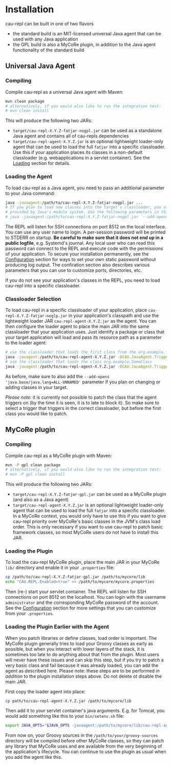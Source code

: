 # Installation

cau-repl can be built in one of two flavors

- the standard build is an MIT-licensed universal Java agent that can be used with any Java application
- the GPL build is also a MyCoRe plugin, in addition to the Java agent functionality of the standard build

## Universal Java Agent

### Compiling

Compile cau-repl as a universal Java agent with Maven:
```bash
mvn clean package
# alternatively, if you would also like to run the integration test:
# mvn clean install 
```
This will produce the following two JARs:

- `target/cau-repl-X.Y.Z-fatjar-nogpl.jar` can be used as a standalone Java agent and contains all of cau-repls dependencies
- `target/cau-repl-agent-X.Y.Z.jar` is an optional lightweight loader-only agent that can be used to load the full `fatjar`
  into a specific classloader. Use this if your application places its classes in a non-default classloader (e.g.
  webapplications in a servlet container). See the [Loading](#loading-cau-repl) section for details. 

### Loading the Agent

To load cau-repl as a Java agent, you need to pass an additional parameter to your Java command:
```bash
java -javaagent:/path/to/cau-repl-X.Y.Z-fatjar-nogpl.jar ...
# If you plan to load new classes into the target's classloader, you also need to disable the acess protection
# provided by Java's module system. Use the following parameters in this case:
# java -javaagent:/path/to/cau-repl-X.Y.Z-fatjar-nogpl.jar `--add-opens 'java.base/java.lang=ALL-UNNAMED'` ...
```
The REPL will listen for SSH connections on port 8512 on the local interface. You can use any user name to login. A
per-session password will be printed to STDERR on startup. **Be careful to make sure that it does not end up in a public
logfile**, e.g. Systemd's journal. Any local user who can read this password can connect to the REPL and execute code
with the permissions of your application. To secure your installation permanently, see the [Configuration](configuration.md) section for ways to set your own
static password without producing log output. The confiration section also describes various parameters that you can
use to customize ports, directories, etc.

If you do not see your application's classes in the REPL, you need to load cau-repl into a specific classloader.

### Classloader Selection

To load cau-repl in a specific classloader of your application, place `cau-repl-X.Y.Z-fatjar-noglp.jar` in your
application's classpath and use the lightweight loader JAR `cau-repl-agent-X.Y.Z.jar` as the agent. You can then
configure the loader agent to place the main JAR into the same classloader that your application uses. Just identify
a package or class that your target application will load and pass its resource path as a parameter to the loader agent:
```bash
# use the classloader that loads the first class from the org.example.* package
java -javagent:/path/to/cau-repl-agent-X.Y.Z.jar -DCAU.JavaAgent.Triggers=org/example/
# use the classloader that loads the class org.example.SomeClass
java -javagent:/path/to/cau-repl-agent-X.Y.Z.jar -DCAU.JavaAgent.Triggers=org/example/SomeClass
```
As before, make sure to also add the `--add-opens 'java.base/java.lang=ALL-UNNAMED'` parameter if you plan on changing
or adding classes in your target.

_Please note_: it is currently not possible to patch the class that the agent triggers
on (by the time it is seen, it is to late to block it). So make sure to select a trigger that triggers in the correct
classloader, but before the first class you would like to patch.

## MyCoRe plugin

### Compiling

Compile cau-repl as a MyCoRe plugin with Maven:
```bash
mvn -P gpl clean package
# alternatively, if you would also like to run the integration test:
# mvn -P gpl clean install 
```
This will produce the following two JARs:

- `target/cau-repl-X.Y.Z-fatjar-gpl.jar` can be used as a MyCoRe plugin (and also as a Java agent)
- `target/cau-repl-agent-X.Y.Z.jar` is an optional lightweight loader-only agent that can be used to load the full `fatjar`
  into a specific classloader. In a MyCoRe context, you would only have to use this if you want to give cau-repl
  priority over MyCoRe's basic classes in the JVM's class load order. This is only necessary if you want to use cau-repl
  to patch basic framework classes, so most MyCoRe users do not have to install this JAR.

### Loading the Plugin

To load the cau-repl MyCoRe plugin, place the main JAR in your MyCoRe `lib/` directory and enable it in your
`.properties` file:
```bash
cp /path/to/cau-repl-X.Y.Z-fatjar-gpl.jar /path/to/mycore/lib
echo "CAU.REPL.Enabled=true" >> /path/to/mycore/mycore.properties
```
Then (re-) start your servlet container. The REPL will listen for SSH connections on port 8512 on the localhost. You can
login with the username `administrator` and the corresponding MyCoRe password of the account. See the
[Configuration](configuration.md) section for more settings that you can customize from your `.properties`.

### Loading the Plugin Earlier with the Agent

When you patch libraries or define classes, load order is important. The MyCoRe plugin generally tries to load your
Groovy classes as early as possible, but when you interact with lower layers of the stack, it is sometimes too late to
do anything about that from the plugin. Most users will never have these issues and can skip this step, but if you try
to patch a very basic class and fail because it was already loaded, you can add the agent as described here. Please note: these steps are to be
performed _in addition_ to the plugin installation steps above. Do not delete ot disable the main JAR.

First copy the loader agent into place:
```bash
cp path/to/cau-repl-agent-X.Y.Z.jar /path/to/mycore/lib
```
Then add it to your servlet container's java arguments. E.g. for Tomcat, you would add something like this to your
`bin/setenv.sh` file:
```bash
export JAVA_OPTS="$JAVA_OPTS -javaagent:/path/to/mycore/lib/cau-repl-agent-X.Y.Z.jar -DCAU.JavaAgent.ClassPath=/path/to/mycore/lib/* -DCAU.JavaAgent.SupportMode=true -DCAU.JavaAgent.Triggers=org/mycore/ -DCAU.Groovy.ClassPath=$CATALINA_HOME/lib/*:$CATALINA_HOME/webapps/ROOT/WEB-INF/lib/* -DCAU.Groovy.SourceDirs=/path/to/your/groovy-sources"
```
From now on, your Groovy sources in the `/path/to/your/groovy-sources` directory will be compiled before other MyCoRe
classes, so they can patch any library that MyCoRe uses and are available from the very beginning of the application's
lifecycle. You can continue to use the plugin as usual when you add the agent like this.
